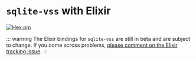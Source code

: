 # `sqlite-vss` with Elixir

[![Hex.pm](https://img.shields.io/hexpm/v/sqlite_vss?color=purple&logo=elixir)](https://hex.pm/packages/sqlite_vss)

::: warning
The Elixir bindings for `sqlite-vss` are still in beta and are subject to change. If you come across problems, [please comment on the Elixir tracking issue](https://github.com/asg017/sqlite-vss/issues/51).
:::
